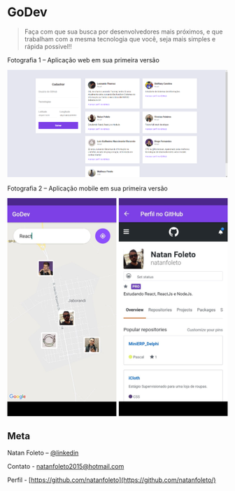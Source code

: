 # GoDev
> Faça com que sua busca por desenvolvedores mais próximos, e que trabalham com a mesma tecnologia que você, seja mais simples e rápida possivel!!

Fotografia 1 – Aplicação web em sua primeira versão

![](GoDev-Web.png)


Fotografia 2 – Aplicação mobile em sua primeira versão

![](GoDev-Mobile.png)

## Meta

Natan Foleto – [@linkedin](https://www.linkedin.com/in/natan-foleto-9bbb2b178/)

Contato - natanfoleto2015@hotmail.com

Perfil - [https://github.com/natanfoleto](https://github.com/natanfoleto/)

<!-- Markdown link & img dfn's -->
[linkedin]: https://www.linkedin.com/in/natan-foleto-9bbb2b178/
